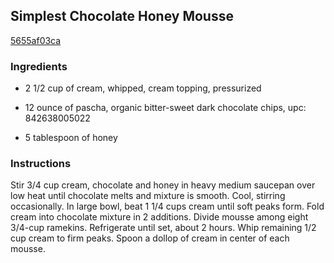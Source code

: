 ## Simplest Chocolate Honey Mousse

[5655af03ca](http://www.epicurious.com/recipes/food/views/simplest-chocolate-honey-mousse-393)

### Ingredients

 - 2 1/2 cup of cream, whipped, cream topping, pressurized

 - 12 ounce of pascha, organic bitter-sweet dark chocolate chips, upc: 842638005022

 - 5 tablespoon of honey

### Instructions

Stir 3/4 cup cream, chocolate and honey in heavy medium saucepan over low heat until chocolate melts and mixture is smooth. Cool, stirring occasionally. In large bowl, beat 1 1/4 cups cream until soft peaks form. Fold cream into chocolate mixture in 2 additions. Divide mousse among eight 3/4-cup ramekins. Refrigerate until set, about 2 hours. Whip remaining 1/2 cup cream to firm peaks. Spoon a dollop of cream in center of each mousse.